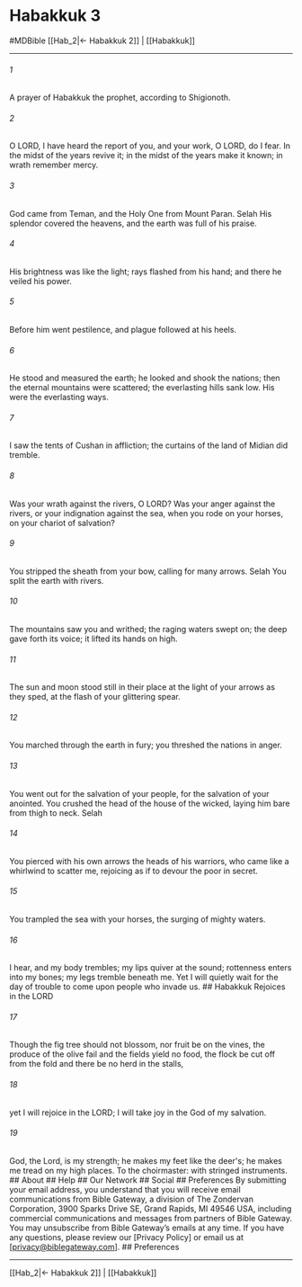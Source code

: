 # Habakkuk 3
#MDBible
[[Hab_2|← Habakkuk 2]] | [[Habakkuk]]

***


###### 1 
A prayer of Habakkuk the prophet, according to Shigionoth. 

###### 2 
O LORD, I have heard the report of you, and your work, O LORD, do I fear. In the midst of the years revive it; in the midst of the years make it known; in wrath remember mercy. 

###### 3 
God came from Teman, and the Holy One from Mount Paran. Selah His splendor covered the heavens, and the earth was full of his praise. 

###### 4 
His brightness was like the light; rays flashed from his hand; and there he veiled his power. 

###### 5 
Before him went pestilence, and plague followed at his heels. 

###### 6 
He stood and measured the earth; he looked and shook the nations; then the eternal mountains were scattered; the everlasting hills sank low. His were the everlasting ways. 

###### 7 
I saw the tents of Cushan in affliction; the curtains of the land of Midian did tremble. 

###### 8 
Was your wrath against the rivers, O LORD? Was your anger against the rivers, or your indignation against the sea, when you rode on your horses, on your chariot of salvation? 

###### 9 
You stripped the sheath from your bow, calling for many arrows. Selah You split the earth with rivers. 

###### 10 
The mountains saw you and writhed; the raging waters swept on; the deep gave forth its voice; it lifted its hands on high. 

###### 11 
The sun and moon stood still in their place at the light of your arrows as they sped, at the flash of your glittering spear. 

###### 12 
You marched through the earth in fury; you threshed the nations in anger. 

###### 13 
You went out for the salvation of your people, for the salvation of your anointed. You crushed the head of the house of the wicked, laying him bare from thigh to neck. Selah 

###### 14 
You pierced with his own arrows the heads of his warriors, who came like a whirlwind to scatter me, rejoicing as if to devour the poor in secret. 

###### 15 
You trampled the sea with your horses, the surging of mighty waters. 

###### 16 
I hear, and my body trembles; my lips quiver at the sound; rottenness enters into my bones; my legs tremble beneath me. Yet I will quietly wait for the day of trouble to come upon people who invade us. ## Habakkuk Rejoices in the LORD 

###### 17 
Though the fig tree should not blossom, nor fruit be on the vines, the produce of the olive fail and the fields yield no food, the flock be cut off from the fold and there be no herd in the stalls, 

###### 18 
yet I will rejoice in the LORD; I will take joy in the God of my salvation. 

###### 19 
God, the Lord, is my strength; he makes my feet like the deer's; he makes me tread on my high places. To the choirmaster: with stringed instruments. ## About ## Help ## Our Network ## Social ## Preferences By submitting your email address, you understand that you will receive email communications from Bible Gateway, a division of The Zondervan Corporation, 3900 Sparks Drive SE, Grand Rapids, MI 49546 USA, including commercial communications and messages from partners of Bible Gateway. You may unsubscribe from Bible Gateway&rsquo;s emails at any time. If you have any questions, please review our [Privacy Policy] or email us at [privacy@biblegateway.com]. ## Preferences

***

[[Hab_2|← Habakkuk 2]] | [[Habakkuk]]
